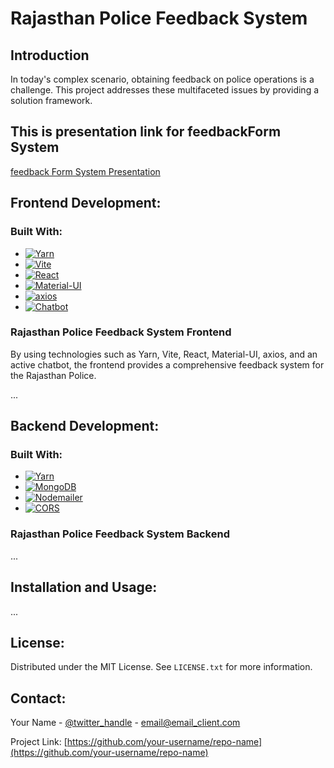 # Rajasthan Police Feedback System

## Introduction  

In today's complex scenario, obtaining feedback on police operations is a challenge. This project addresses these multifaceted issues by providing a solution framework. 
## This is presentation link for feedbackForm System

<a href="https://drive.google.com/file/d/1mZ5-TJW0W2kW8NrCJUVIVUJUOamWntY_/view?usp=drivesdk">feedback Form System Presentation </a>



## Frontend Development:

### Built With:
- [![Yarn](https://img.shields.io/badge/Yarn-v1.0.2-brightgreen?style=for-the-badge&logo=yarn)](https://yarnpkg.com/)
- [![Vite](https://img.shields.io/badge/Vite-v2.7.0-brightgreen?style=for-the-badge&logo=vite)](https://vitejs.dev/)
- [![React](https://img.shields.io/badge/React-v18.2.0-blue?style=for-the-badge&logo=react)](https://reactjs.org/)
- [![Material-UI](https://img.shields.io/badge/Material--UI-v5.0.0-blue?style=for-the-badge&logo=material-ui)](https://material-ui.com/)
- [![axios](https://img.shields.io/badge/axios-v0.24.0-blue?style=for-the-badge&logo=axios)](https://axios-http.com/)
- [![Chatbot](https://img.shields.io/badge/Chatbot-Active-brightgreen?style=for-the-badge&logo=chatbot)](https://mediafiles.botpress.cloud/e0ef0244-55de-4369-8388-16e907f457e0/webchat/bot.html)


### Rajasthan Police Feedback System Frontend

By using technologies such as Yarn, Vite, React, Material-UI, axios, and an active chatbot, the frontend provides a comprehensive feedback system for the Rajasthan Police.

...

## Backend Development:

### Built With:
- [![Yarn](https://img.shields.io/badge/Yarn-v1.0.2-brightgreen?style=for-the-badge&logo=yarn)](https://yarnpkg.com/)
- [![MongoDB](https://img.shields.io/badge/MongoDB-v6.0.7-green?style=for-the-badge&logo=mongodb)](https://www.mongodb.com/)
- [![Nodemailer](https://img.shields.io/badge/Nodemailer-v6.9.8-blue?style=for-the-badge&logo=nodemailer)](https://nodemailer.com/)
- [![CORS](https://img.shields.io/badge/CORS-Supported-brightgreen?style=for-the-badge)](https://developer.mozilla.org/en-US/docs/Web/HTTP/CORS)

### Rajasthan Police Feedback System Backend

...

## Installation and Usage:

...

## License:

Distributed under the MIT License. See `LICENSE.txt` for more information.

## Contact:

Your Name - [@twitter_handle](https://twitter.com/twitter_handle) - email@email_client.com

Project Link: [https://github.com/your-username/repo-name](https://github.com/your-username/repo-name)

